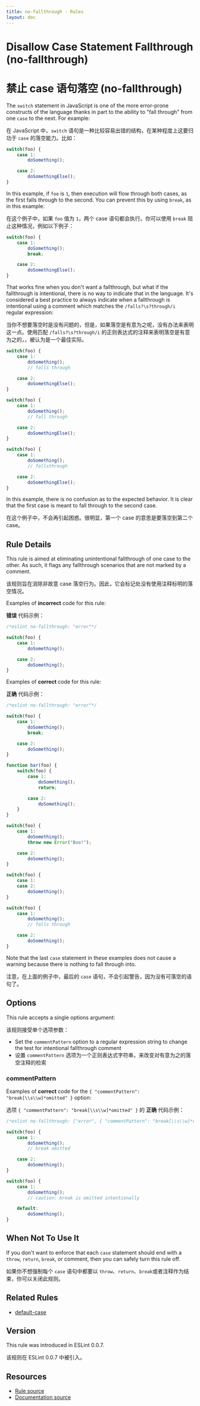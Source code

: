 ```yaml
---
title: no-fallthrough - Rules
layout: doc
---
```

<!-- Note: No pull requests accepted for this file. See README.md in the root directory for details. -->

# Disallow Case Statement Fallthrough (no-fallthrough)

# 禁止 case 语句落空 (no-fallthrough)

The `switch` statement in JavaScript is one of the more error-prone constructs of the language thanks in part to the ability to "fall through" from one `case` to the next. For example:

在 JavaScript 中，`switch` 语句是一种比较容易出错的结构，在某种程度上这要归功于 `case` 的落空能力。比如：

```js
switch(foo) {
    case 1:
        doSomething();

    case 2:
        doSomethingElse();
}
```

In this example, if `foo` is `1`, then execution will flow through both cases, as the first falls through to the second. You can prevent this by using `break`, as in this example:

在这个例子中，如果 `foo` 值为 `1`，两个 case 语句都会执行。你可以使用 `break` 阻止这种情况，例如以下例子：

```js
switch(foo) {
    case 1:
        doSomething();
        break;

    case 2:
        doSomethingElse();
}
```

That works fine when you don't want a fallthrough, but what if the fallthrough is intentional, there is no way to indicate that in the language. It's considered a best practice to always indicate when a fallthrough is intentional using a comment which matches the `/falls?\s?through/i` regular expression:

当你不想要落空时是没有问题的，但是，如果落空是有意为之呢，没有办法来表明这一点。使用匹配 `/falls?\s?through/i` 的正则表达式的注释来表明落空是有意为之的，，被认为是一个最佳实际。

```js
switch(foo) {
    case 1:
        doSomething();
        // falls through

    case 2:
        doSomethingElse();
}

switch(foo) {
    case 1:
        doSomething();
        // fall through

    case 2:
        doSomethingElse();
}

switch(foo) {
    case 1:
        doSomething();
        // fallsthrough

    case 2:
        doSomethingElse();
}
```

In this example, there is no confusion as to the expected behavior. It is clear that the first case is meant to fall through to the second case.

在这个例子中，不会再引起困惑。很明显，第一个 case 的意思是要落空到第二个 case。

## Rule Details

This rule is aimed at eliminating unintentional fallthrough of one case to the other. As such, it flags any fallthrough scenarios that are not marked by a comment.

该规则旨在消除非故意 case 落空行为。因此，它会标记处没有使用注释标明的落空情况。

Examples of **incorrect** code for this rule:

**错误** 代码示例：

```js
/*eslint no-fallthrough: "error"*/

switch(foo) {
    case 1:
        doSomething();

    case 2:
        doSomething();
}
```

Examples of **correct** code for this rule:

**正确** 代码示例：

```js
/*eslint no-fallthrough: "error"*/

switch(foo) {
    case 1:
        doSomething();
        break;

    case 2:
        doSomething();
}

function bar(foo) {
    switch(foo) {
        case 1:
            doSomething();
            return;

        case 2:
            doSomething();
    }
}

switch(foo) {
    case 1:
        doSomething();
        throw new Error("Boo!");

    case 2:
        doSomething();
}

switch(foo) {
    case 1:
    case 2:
        doSomething();
}

switch(foo) {
    case 1:
        doSomething();
        // falls through

    case 2:
        doSomething();
}
```

Note that the last `case` statement in these examples does not cause a warning because there is nothing to fall through into.

注意，在上面的例子中，最后的 `case` 语句，不会引起警告，因为没有可落空的语句了。

## Options

This rule accepts a single options argument:

该规则接受单个选项参数：

* Set the `commentPattern` option to a regular expression string to change the test for intentional fallthrough comment
* 设置 `commentPattern` 选项为一个正则表达式字符串，来改变对有意为之的落空注释的检索

### commentPattern

Examples of **correct** code for the `{ "commentPattern": "break[\\s\\w]*omitted" }` option:

选项 `{ "commentPattern": "break[\\s\\w]*omitted" }` 的 **正确** 代码示例：

```js
/*eslint no-fallthrough: ["error", { "commentPattern": "break[\\s\\w]*omitted" }]*/

switch(foo) {
    case 1:
        doSomething();
        // break omitted

    case 2:
        doSomething();
}

switch(foo) {
    case 1:
        doSomething();
        // caution: break is omitted intentionally

    default:
        doSomething();
}
```

## When Not To Use It

If you don't want to enforce that each `case` statement should end with a `throw`, `return`, `break`, or comment, then you can safely turn this rule off.

如果你不想强制每个 `case` 语句中都要以 `throw`、`return`、`break`或者注释作为结束，你可以关闭此规则。

## Related Rules

* [default-case](default-case)

## Version

This rule was introduced in ESLint 0.0.7.

该规则在 ESLint 0.0.7 中被引入。

## Resources

* [Rule source](https://github.com/eslint/eslint/tree/master/lib/rules/no-fallthrough.js)
* [Documentation source](https://github.com/eslint/eslint/tree/master/docs/rules/no-fallthrough.md)
